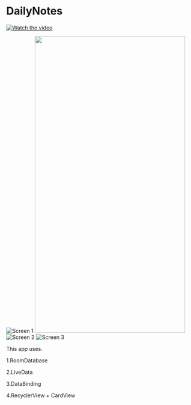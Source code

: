 # DailyNotes

[![Watch the video](https://i.imgur.com/vKb2F1B.png)](https://youtu.be/7gAj5lpgjmY)


![Screen 1](https://user-images.githubusercontent.com/39974969/82273955-30d21180-99c2-11ea-8a56-6f35df1c03e2.jpg)
<img src="https://user-images.githubusercontent.com/39974969/82273955-30d21180-99c2-11ea-8a56-6f35df1c03e2.jpg" width="400" height="790">
![Screen 2](https://user-images.githubusercontent.com/39974969/82273963-33cd0200-99c2-11ea-9df0-9e7a7cd0e675.jpg)
![Screen 3](https://user-images.githubusercontent.com/39974969/82273969-3596c580-99c2-11ea-82b3-f3bf40b19d8f.jpg)


This app uses.


1.RoomDatabase


2.LiveData


3.DataBinding


4.RecyclerView + CardView


